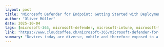 ```yaml
---
layout: post
title: "Microsoft Defender for Endpoint: Getting Started with Deployment Using Intune"
author: "Oliver Müller"
date: 2025-10-04
tags: [microsoft-365, microsoft-defender, microsoft-intune, microsoft-tenant-hardening, troubleshooting]
link: "https://www.cloudcoffee.ch/microsoft-365/microsoft-defender-for-endpoint-getting-started-with-deployment-using-intune/"
summary: "Devices today are diverse, mobile and therefore exposed to a wide range of threats. Traditional antivirus solutions detect known patterns but leave gaps when facing new techniques and stealthy atta..."
---
```

